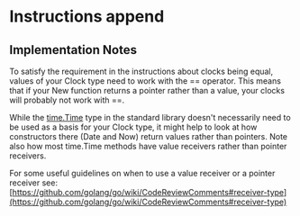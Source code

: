 # Instructions append

## Implementation Notes

To satisfy the requirement in the instructions about clocks being equal, values of
your Clock type need to work with the == operator. This means that if your
New function returns a pointer rather than a value, your clocks will
probably not work with ==.

While the [time.Time](https://golang.org/pkg/time/#Time) type in the standard library
doesn't necessarily need to be used as a basis for your Clock type, it might
help to look at how constructors there (Date and Now) return values rather
than pointers. Note also how most time.Time methods have value receivers
rather than pointer receivers.

For some useful guidelines on when to use a value receiver or a pointer
receiver see: [https://github.com/golang/go/wiki/CodeReviewComments#receiver-type](https://github.com/golang/go/wiki/CodeReviewComments#receiver-type)
